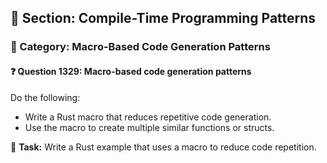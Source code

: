 ## 📘 Section: Compile-Time Programming Patterns  
### 🔹 Category: Macro-Based Code Generation Patterns  
#### ❓ Question 1329: Macro-based code generation patterns

Do the following:

- Write a Rust macro that reduces repetitive code generation.
- Use the macro to create multiple similar functions or structs.

🔧 **Task:** Write a Rust example that uses a macro to reduce code repetition.
